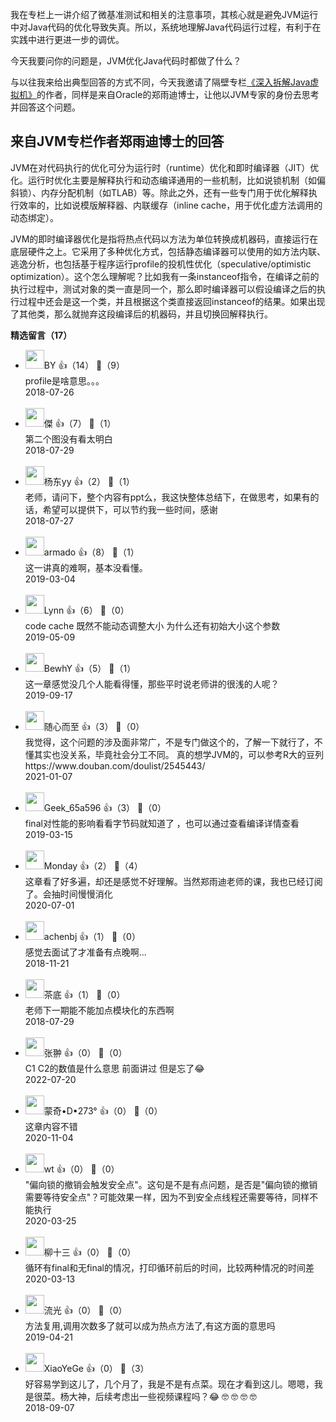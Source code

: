 我在专栏上一讲介绍了微基准测试和相关的注意事项，其核心就是避免JVM运行中对Java代码的优化导致失真。所以，系统地理解Java代码运行过程，有利于在实践中进行更进一步的调优。

今天我要问你的问题是，JVM优化Java代码时都做了什么？

与以往我来给出典型回答的方式不同，今天我邀请了隔壁专栏[《深入拆解Java虚拟机》](http://time.geekbang.org/column/intro/108?utm_source=app&utm_medium=article&utm_campaign=108-presell&utm_content=java)的作者，同样是来自Oracle的郑雨迪博士，让他以JVM专家的身份去思考并回答这个问题。

## 来自JVM专栏作者郑雨迪博士的回答

JVM在对代码执行的优化可分为运行时（runtime）优化和即时编译器（JIT）优化。运行时优化主要是解释执行和动态编译通用的一些机制，比如说锁机制（如偏斜锁）、内存分配机制（如TLAB）等。除此之外，还有一些专门用于优化解释执行效率的，比如说模版解释器、内联缓存（inline cache，用于优化虚方法调用的动态绑定）。

JVM的即时编译器优化是指将热点代码以方法为单位转换成机器码，直接运行在底层硬件之上。它采用了多种优化方式，包括静态编译器可以使用的如方法内联、逃逸分析，也包括基于程序运行profile的投机性优化（speculative/optimistic optimization）。这个怎么理解呢？比如我有一条instanceof指令，在编译之前的执行过程中，测试对象的类一直是同一个，那么即时编译器可以假设编译之后的执行过程中还会是这一个类，并且根据这个类直接返回instanceof的结果。如果出现了其他类，那么就抛弃这段编译后的机器码，并且切换回解释执行。
<div><strong>精选留言（17）</strong></div><ul>
<li><img src="https://static001.geekbang.org/account/avatar/00/11/16/53/03930a6b.jpg" width="30px"><span>BY</span> 👍（14） 💬（9）<div>profile是啥意思。。。</div>2018-07-26</li><br/><li><img src="https://static001.geekbang.org/account/avatar/00/12/22/75/e17ee93a.jpg" width="30px"><span>傑</span> 👍（7） 💬（1）<div>第二个图没有看太明白</div>2018-07-29</li><br/><li><img src="https://static001.geekbang.org/account/avatar/00/11/2b/5c/a00fef79.jpg" width="30px"><span>杨东yy</span> 👍（2） 💬（1）<div>老师，请问下，整个内容有ppt么，我这快整体总结下，在做思考，如果有的话，希望可以提供下，可以节约我一些时间，感谢</div>2018-07-27</li><br/><li><img src="http://thirdwx.qlogo.cn/mmopen/vi_32/E1X9XzIJkqMpMZX6uicoq1WuNuibkpJXLxdMFVOF2g7hMfXrRTBfY2LYymCvfsoKgCOiaYo894qpaEyWI7libNSXOA/132" width="30px"><span>armado</span> 👍（8） 💬（1）<div>这一讲真的难啊，基本没看懂。</div>2019-03-04</li><br/><li><img src="https://static001.geekbang.org/account/avatar/00/12/07/63/a9e1ff40.jpg" width="30px"><span>Lynn</span> 👍（6） 💬（0）<div>code cache 既然不能动态调整大小 为什么还有初始大小这个参数</div>2019-05-09</li><br/><li><img src="https://static001.geekbang.org/account/avatar/00/10/7a/03/c9b43b21.jpg" width="30px"><span>BewhY</span> 👍（5） 💬（1）<div>这一章感觉没几个人能看得懂，那些平时说老师讲的很浅的人呢？</div>2019-09-17</li><br/><li><img src="https://static001.geekbang.org/account/avatar/00/10/c0/6c/29be1864.jpg" width="30px"><span>随心而至</span> 👍（3） 💬（0）<div>我觉得，这个问题的涉及面非常广，不是专门做这个的，了解一下就行了，不懂其实也没关系，毕竟社会分工不同。
真的想学JVM的，可以参考R大的豆列
https:&#47;&#47;www.douban.com&#47;doulist&#47;2545443&#47;</div>2021-01-07</li><br/><li><img src="http://thirdwx.qlogo.cn/mmopen/vi_32/ZEUY0xPncofNx0djiaAnYRClAibkLIq4mGcx2Re7jsne2f6qLgiaByiaicxr18BpQeIXYxCrvQmsFTp5X3LQkR43micA/132" width="30px"><span>Geek_65a596</span> 👍（3） 💬（0）<div>final对性能的影响看看字节码就知道了
，也可以通过查看编译详情查看</div>2019-03-15</li><br/><li><img src="https://static001.geekbang.org/account/avatar/00/13/16/5b/83a35681.jpg" width="30px"><span>Monday</span> 👍（2） 💬（4）<div>这章看了好多遍，却还是感觉不好理解。当然郑雨迪老师的课，我也已经订阅了。会抽时间慢慢消化</div>2020-07-01</li><br/><li><img src="" width="30px"><span>achenbj</span> 👍（1） 💬（0）<div>感觉去面试了才准备有点晚啊...</div>2018-11-21</li><br/><li><img src="https://static001.geekbang.org/account/avatar/00/12/24/3e/692a93f7.jpg" width="30px"><span>茶底</span> 👍（1） 💬（0）<div>老师下一期能不能加点模块化的东西啊</div>2018-07-29</li><br/><li><img src="https://static001.geekbang.org/account/avatar/00/12/ef/e8/076a6f59.jpg" width="30px"><span>张翀</span> 👍（0） 💬（0）<div>C1 C2的数值是什么意思  前面讲过  但是忘了😂</div>2022-07-20</li><br/><li><img src="https://static001.geekbang.org/account/avatar/00/11/ff/d1/28adb620.jpg" width="30px"><span>蒙奇•D•273°</span> 👍（0） 💬（0）<div>这章内容不错</div>2020-11-04</li><br/><li><img src="http://thirdwx.qlogo.cn/mmopen/vi_32/DYAIOgq83eq5rPOOXGnzcSUD7O14DEHE55gxtS09Uic5nqYEliask4nhozufHia0Ktc7xZH3B6YeTVza6ZNejAupQ/132" width="30px"><span>wt</span> 👍（0） 💬（0）<div>&quot;偏向锁的撤销会触发安全点&quot;。这句是不是有点问题，是否是&quot;偏向锁的撤销需要等待安全点&quot;？可能效果一样，因为不到安全点线程还需要等待，同样不能执行</div>2020-03-25</li><br/><li><img src="http://thirdwx.qlogo.cn/mmopen/vi_32/tKvmZ3Vs4t6RZ3X7cAliaW47Zatxhn1aV5PcCYT9NZ9k9WWqRrEBGHicGtRWvsG6yQqHnaWw6cGNSbicNLjZebcHA/132" width="30px"><span>柳十三</span> 👍（0） 💬（0）<div>循环有final和无final的情况，打印循环前后的时间，比较两种情况的时间差</div>2020-03-13</li><br/><li><img src="https://static001.geekbang.org/account/avatar/00/15/e3/f4/ecb33aef.jpg" width="30px"><span>流光</span> 👍（0） 💬（0）<div>方法复用,调用次数多了就可以成为热点方法了,有这方面的意思吗</div>2019-04-21</li><br/><li><img src="https://static001.geekbang.org/account/avatar/00/11/22/89/5757eb43.jpg" width="30px"><span>XiaoYeGe</span> 👍（0） 💬（3）<div>好容易学到这儿了，几个月了，我是不是有点菜。现在才看到这儿。嗯嗯，我是很菜。杨大神，后续考虑出一些视频课程吗？😂 🤓 🤓 🤓 🤓 </div>2018-09-07</li><br/>
</ul>